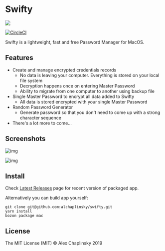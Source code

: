 # Swifty
![](https://alchaplinsky.com/images/misc/swifty_banner_alpha.png)


[![CircleCI](https://circleci.com/gh/alchaplinsky/swifty/tree/master.svg?style=svg&circle-token=3179a51a22aa66c4c17395eef2952eab42a14057)](https://circleci.com/gh/alchaplinsky/swifty/tree/master)

Swifty is a lightweight, fast and free Password Manager for MacOS.

## Features

* Create and manage encrypted credentials records
  - No data is leaving your computer. Everything is stored on your local file system
  - Decryption happens once on entering Master Password
  - Ability to migrate from one computer to another using backup file
* Single Master Password to encrypt all data added to Swifty
  - All data is stored encrypted with your single Master Password
* Random Password Generator
  - Generate password so that you don't need to come up with a strong character sequence
* There's a lot more to come...

## Screenshots

![img](https://alchaplinsky.com/images/misc/swifty_screen_01.png)

![img](https://alchaplinsky.com/images/misc/swifty_screen_02.png)

## Install

Check [Latest Releases](https://github.com/alchaplinsky/swifty/releases) page for recent version of packaged app.

Alternatively you can build app yourself:

```
git clone git@github.com:alchaplinsky/swifty.git
yarn install
bozon package mac
```

## License

The MIT License (MIT) © Alex Chaplinsky 2019

